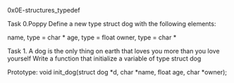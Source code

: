 0x0E-structures_typedef

Task 0.Poppy
Define a new type struct dog with the following elements:

name, type = char *
age, type = float
owner, type = char *

Task 1. A dog is the only thing on earth that loves you more than you love yourself
Write a function that initialize a variable of type struct dog

Prototype: void init_dog(struct dog *d, char *name, float age, char *owner);

